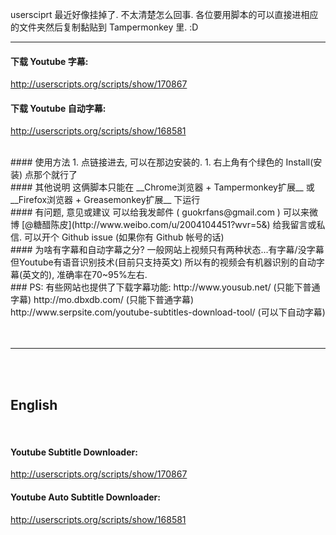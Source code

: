 
usersciprt 最近好像挂掉了. 不太清楚怎么回事.
各位要用脚本的可以直接进相应的文件夹然后复制黏贴到 Tampermonkey 里.
:D


---



#### 下载 Youtube 字幕:
http://userscripts.org/scripts/show/170867  

#### 下载 Youtube 自动字幕:
http://userscripts.org/scripts/show/168581  


<br>
#### 使用方法
1. 点链接进去, 可以在那边安装的.  
1. 右上角有个绿色的 Install(安装) 点那个就行了 


<br>
#### 其他说明
这俩脚本只能在 __Chrome浏览器 + Tampermonkey扩展__ 或 __Firefox浏览器 + Greasemonkey扩展__ 下运行  

<br>
#### 有问题, 意见或建议
可以给我发邮件 ( guokrfans@gmail.com )   
可以来微博 [@糖醋陈皮](http://www.weibo.com/u/2004104451?wvr=5&) 给我留言或私信.  
可以开个 Github issue (如果你有 Github 帐号的话)  



<br>
#### 为啥有字幕和自动字幕之分?  
一般网站上视频只有两种状态...有字幕/没字幕  
但Youtube有语音识别技术(目前只支持英文)  
所以有的视频会有机器识别的自动字幕(英文的), 准确率在70~95%左右.


<br>
### PS: 有些网站也提供了下载字幕功能:
http://www.yousub.net/  (只能下普通字幕)  
http://mo.dbxdb.com/    (只能下普通字幕)  
http://www.serpsite.com/youtube-subtitles-download-tool/  (可以下自动字幕)  
<br>





<br>
<br>

---

<br>
<br>






## English
<br>

#### Youtube Subtitle Downloader:
http://userscripts.org/scripts/show/170867  


#### Youtube Auto Subtitle Downloader:
http://userscripts.org/scripts/show/168581





<br>
<br>
